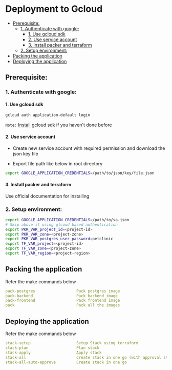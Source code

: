 # Deployment to Gcloud

- [Prerequisite:](#prerequisite-)
  * [1. Authenticate with google:](#1-authenticate-with-google-)
    + [1. Use gcloud sdk](#1-use-gcloud-sdk)
    + [2. Use service account](#2-use-service-account)
    + [3. Install packer and terraform](#3-install-packer-and-terraform)
  * [2. Setup environment:](#2-setup-environment-)
- [Packing the application](#packing-the-application)
- [Deploying the application](#deploying-the-application)

## Prerequisite:

### 1. Authenticate with google:

#### 1. Use gcloud sdk
```sh
gcloud auth application-default login
```

`Note:` [Install](https://cloud.google.com/sdk/docs/install) gcloud sdk if you haven't done before

#### 2. Use service account
- Create new service account with required permission and download the json key file

- Export file path like below in root directory
```sh
export GOOGLE_APPLICATION_CREDENTIALS=/path/to/json/key/file.json
```

#### 3. Install packer and terraform
Use official documentation for installing

### 2. Setup environment:

```sh
export GOOGLE_APPLICATION_CREDENTIALS=/path/to/sa.json
# Skip above if using glcoud based authentication
export PKR_VAR_project_id=<project-id>
export PKR_VAR_zone=<project-zone>
export PKR_VAR_postgres_user_password=petclinic
export TF_VAR_project=<project-id>
export TF_VAR_zone=<project-zone>
export TF_VAR_region=<project-region>
```

## Packing the application

Refer the make commands below
```yaml
pack-postgres                  Pack postgres image
pack-backend                   Pack backend image
pack-frontend                  Pack frontend image
pack                           Pack all the images
```

## Deploying the application

Refer the make commands below
```yaml
stack-setup                    Setup Stack using terraform
stack-plan                     Plan stack
stack-apply                    Apply stack
stack-all                      Create stack in one go (with approval step)
stack-all-auto-approve         Create stack in one go
```